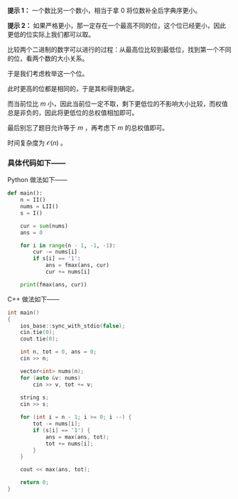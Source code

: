 **提示 1：** 一个数比另一个数小，相当于拿 $0$ 将位数补全后字典序更小。

**提示 2：** 如果严格更小，那一定存在一个最高不同的位，这个位已经更小，因此更低的位实际上我们都可以取。

比较两个二进制的数字可以进行的过程：从最高位比较到最低位，找到第一个不同的位，看两个数的大小关系。

于是我们考虑枚举这一个位。

此时更高的位都是相同的，于是其和得到确定。

而当前位比 $m$ 小，因此当前位一定不取，剩下更低位的不影响大小比较，而权值总是非负的，因此将更低位的总权值相加即可。

最后别忘了题目允许等于 $m$ ，再考虑下 $m$ 的总权值即可。

时间复杂度为 $\mathcal{O}(n)$ 。

### 具体代码如下——

Python 做法如下——

```Python []
def main():
    n = II()
    nums = LII()
    s = I()

    cur = sum(nums)
    ans = 0

    for i in range(n - 1, -1, -1):
        cur -= nums[i]
        if s[i] == '1':
            ans = fmax(ans, cur)
            cur += nums[i]

    print(fmax(ans, cur))
```

C++ 做法如下——

```cpp []
int main()
{
    ios_base::sync_with_stdio(false);
    cin.tie(0);
    cout.tie(0);

    int n, tot = 0, ans = 0;
    cin >> n;

    vector<int> nums(n);
    for (auto &v: nums)
        cin >> v, tot += v;
    
    string s;
    cin >> s;

    for (int i = n - 1; i >= 0; i --) {
        tot -= nums[i];
        if (s[i] == '1') {
            ans = max(ans, tot);
            tot += nums[i];
        }
    }

    cout << max(ans, tot);

    return 0;
}
```